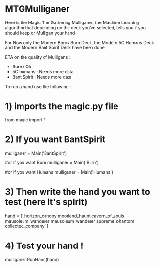 # MTGMulliganer
Here is the Magic The Gathering Mulliganer, the Machine Learning algorithm that depending on the deck you've selected, tells you if you should keep or Mulligan your hand

For Now only the Modern Boros Burn Deck, the Modern 5C Humans Deck and the Modern Bant Spirit Deck have been done

ETA on the quality of Mulligans :

  * Burn : Ok
  * 5C humans : Needs more data
  * Bant Spirit : Needs more data
  
To run a hand use the following :

# 1) imports the magic.py file
from magic import *

# 2) If you want BantSpirit 
mulliganer = Main('BantSpirit')

#or if you want Burn
mulliganer = Main('Burn') 

#or if you want Humans
mulliganer = Main('Humans') 

# 3) Then write the hand you want to test (here it's spirit)
hand = [' horizon_canopy moorland_haunt cavern_of_souls  mausoleum_wanderer mausoleum_wanderer supreme_phantom collected_company ']

# 4) Test your hand ! 
mulliganer.RunHand(hand)
